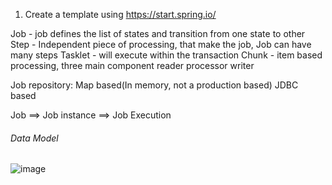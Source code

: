 1. Create a template using https://start.spring.io/

Job - job defines the list of states and transition from one state to other
Step - Independent piece of processing, that make the job, Job can have many steps
Tasklet - will execute within the transaction
Chunk - item based processing, three main component 
  reader
  processor
  writer


Job repository:
  Map based(In memory, not a production based)
  JDBC based 
  
Job ==> Job instance ==> Job Execution
  
  
###### Data Model

![image](https://user-images.githubusercontent.com/5713791/120704954-38594100-c485-11eb-88f5-c9efa8bdf5c9.png)

  

